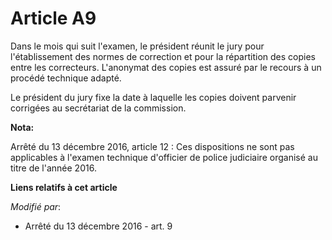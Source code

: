 # Article A9

Dans le mois qui suit l'examen, le président réunit le jury pour l'établissement des normes de correction et pour la
répartition des copies entre les correcteurs. L'anonymat des copies est assuré par le recours à un procédé technique adapté. 

Le président du jury fixe la date à laquelle les copies doivent parvenir corrigées au secrétariat de la commission.

**Nota:**

Arrêté du 13 décembre 2016, article 12 : Ces dispositions ne sont pas applicables à l'examen technique d'officier de police
judiciaire organisé au titre de l'année 2016.

**Liens relatifs à cet article**

_Modifié par_:

  - Arrêté du 13 décembre 2016 - art. 9

